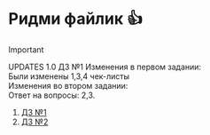 # Ридми файлик :thumbsup:
>[!IMPORTANT]  
UPDATES 1.0 ДЗ №1 
Изменения в первом задании:   
Были изменены 1,3,4 чек-листы  
Изменения во втором задании:  
Ответ на вопросы: 2,3.  

1. [ДЗ №1](https://github.com/Yellowstoni/YALab/blob/main/ДЗ%20№1/ex1.md) 
2. [ДЗ №2]()